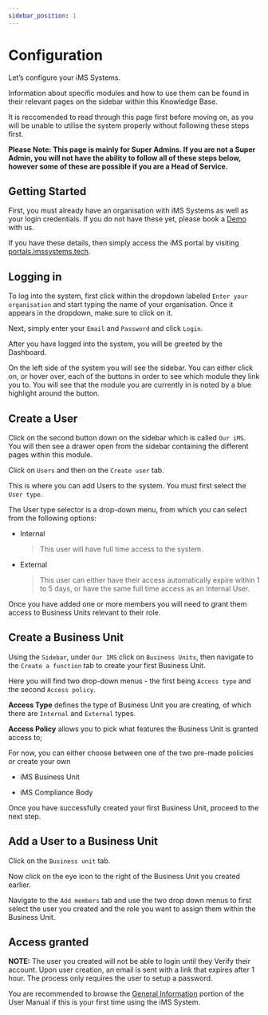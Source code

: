 ```yaml
---
sidebar_position: 1
---
```


# Configuration

Let’s configure your iMS Systems.

Information about specific modules and how to use them can be found in their relevant pages on the sidebar within this Knowledge Base. 

It is reccomended to read through this page first before moving on, as you will be unable to utilise the system properly without following these steps first.

**Please Note: This page is mainly for Super Admins. If you are not a Super Admin, you will not have the ability to follow all of these steps below, however some of these are possible if you are a Head of Service.**

## Getting Started

First, you must already have an organisation with iMS Systems as well as your login credentials. If you do not have these yet, please book a [Demo](https://imssystems.tech/bookDemo.php) with us.

If you have these details, then simply access the iMS portal by visiting [portals.imssystems.tech](https://portals.imssystems.tech).

## Logging in

To log into the system, first click within the dropdown labeled `Enter your organisation` and start typing the name of your organisation. Once it appears in the dropdown, make sure to click on it.

Next, simply enter your `Email` and `Password` and click `Login`.

After you have logged into the system, you will be greeted by the Dashboard. 

On the left side of the system you will see the sidebar. You can either click on, or hover over, each of the buttons in order to see which module they link you to. You will see that the module you are currently in is noted by a blue highlight around the button. 

## Create a User

Click on the second button down on the sidebar which is called `Our iMS`. You will then see a drawer open from the sidebar containing the different pages within this module.

Click on `Users` and then on the `Create user` tab.

This is where you can add Users to the system. You must first select the `User type`.

The User type selector is a drop-down menu, from which you can select from the following options:

+ Internal

    > This user will have full time access to the system.

+ External

    > This user can either have their access automatically expire within 1 to 5 days, or have the same full time access as an Internal User.

Once you have added one or more members you will need to grant them access to Business Units relevant to their role.

## Create a Business Unit

Using the `Sidebar`, under `Our IMS` click on `Business Units`, then navigate to the `Create a function` tab to create your first Business Unit. 

Here you will find two drop-down menus - the first being `Access type` and the second `Access policy`. 

**Access Type** defines the type of Business Unit you are creating, of which there are `Internal` and `External` types. 

**Access Policy** allows you to pick what features the Business Unit is granted access to;

For now, you can either choose between one of the two pre-made policies or create your own

- iMS Business Unit

- iMS Compliance Body

Once you have successfully created your first Business Unit, proceed to the next step.

## Add a User to a Business Unit

Click on the `Business unit` tab.

Now click on the eye icon to the right of the Business Unit you created earlier.

Navigate to the `Add members` tab and use the two drop down menus to first select the user you created and the role you want to assign them within the Business Unit.

## Access granted

**NOTE:** The user you created will not be able to login until they Verify their account. Upon user creation, an email is sent with a link that expires after 1 hour. The process only requires the user to setup a password.

You are recommended to browse the [General Information][] portion of the User Manual if this is your first time using the iMS System.

[Login]: ./General%20Information/new_user#logging-in
[iMS]: https://imssystems.tech/ "iMS Homepage"
[myIMS]: https://my.imssystems.tech/ "Demo iMS"
[Permissions]: ./permission "Link to Permissions Page"
[General Information]: ./General%20Information/quick_links
[FAQ]: ./faq